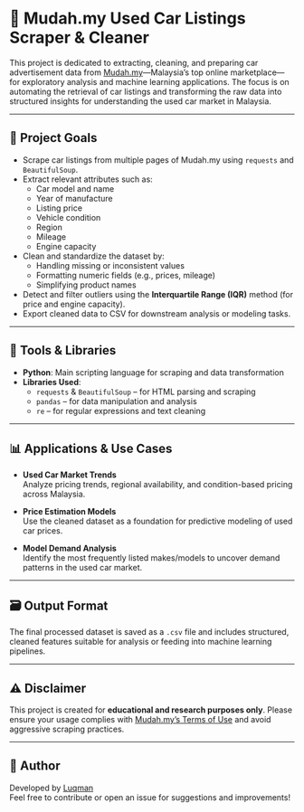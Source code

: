 # 🚗 Mudah.my Used Car Listings Scraper & Cleaner

This project is dedicated to extracting, cleaning, and preparing car advertisement data from [Mudah.my](https://www.mudah.my/)—Malaysia’s top online marketplace—for exploratory analysis and machine learning applications. The focus is on automating the retrieval of car listings and transforming the raw data into structured insights for understanding the used car market in Malaysia.

---

## 🎯 Project Goals

- Scrape car listings from multiple pages of Mudah.my using `requests` and `BeautifulSoup`.
- Extract relevant attributes such as:
  - Car model and name
  - Year of manufacture
  - Listing price
  - Vehicle condition
  - Region
  - Mileage
  - Engine capacity
- Clean and standardize the dataset by:
  - Handling missing or inconsistent values
  - Formatting numeric fields (e.g., prices, mileage)
  - Simplifying product names
- Detect and filter outliers using the **Interquartile Range (IQR)** method (for price and engine capacity).
- Export cleaned data to CSV for downstream analysis or modeling tasks.

---

## 🧰 Tools & Libraries

- **Python**: Main scripting language for scraping and data transformation
- **Libraries Used**:
  - `requests` & `BeautifulSoup` – for HTML parsing and scraping
  - `pandas` – for data manipulation and analysis
  - `re` – for regular expressions and text cleaning

---

## 📊 Applications & Use Cases

- **Used Car Market Trends**  
  Analyze pricing trends, regional availability, and condition-based pricing across Malaysia.
  
- **Price Estimation Models**  
  Use the cleaned dataset as a foundation for predictive modeling of used car prices.
  
- **Model Demand Analysis**  
  Identify the most frequently listed makes/models to uncover demand patterns in the used car market.

---

## 🗃 Output Format

The final processed dataset is saved as a `.csv` file and includes structured, cleaned features suitable for analysis or feeding into machine learning pipelines.

---

## ⚠️ Disclaimer

This project is created for **educational and research purposes only**. Please ensure your usage complies with [Mudah.my’s Terms of Use](https://www.mudah.my/info/terms) and avoid aggressive scraping practices.

---

## 👤 Author

Developed by [Luqman](https://github.com/luqyz)  
Feel free to contribute or open an issue for suggestions and improvements!

